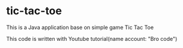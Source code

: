 # tic-tac-toe
This is a Java application base on simple game Tic Tac Toe

This code is written with Youtube tutorial(name account: "Bro code")
